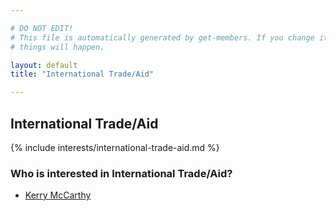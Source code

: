 ```yaml
---

# DO NOT EDIT!
# This file is automatically generated by get-members. If you change it, bad
# things will happen.

layout: default
title: "International Trade/Aid"

---
```


## International Trade/Aid

{% include interests/international-trade-aid.md %}

### Who is interested in International Trade/Aid?


* [Kerry McCarthy](/members/kerry-mccarthy.html)
